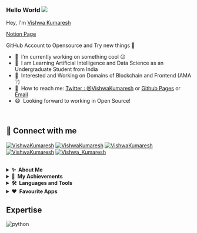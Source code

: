 ### Hello World <a href="https://www.vishwakumaresh.com/"><img src="https://media.giphy.com/media/hvRJCLFzcasrR4ia7z/giphy.gif" width="25px"></a>
Hey, I'm [Vishwa Kumaresh](https://bio.link/vishwakumaresh)

[Notion Page](https://jindaver.notion.site/Web-Technologies-95899d98423c4bf38dfeb2b489b91154?pvs=4)

GitHub Account to Opensource and Try new things :rofl:
- 🔭 &nbsp;I’m currently working on something cool :wink:
- 🌱 &nbsp;I am Learning Artificial Intelligence and Data Science as an Undergraduate Student from India
- 💬 &nbsp;Interested and Working on Domains of Blockchain and Frontend (AMA :grey_question:)
- 👯 &nbsp;How to reach me: [Twitter : @VishwaKumaresh](https://twitter.com/VishwaKumaresh) or <a rel="me" href="https://Vishwa-docs.github.io">Github Pages</a> or <a rel="me" href="mailto:vishwakumaresh@gmail.com">Email</a>
- 😄 &nbsp;Looking forward to working in Open Source!
<br>

## 🔗 Connect with me
<p align = "left">
  
<a href="https://www.linkedin.com/in/vishwak2003/" target="blank"><img align = "center" src="https://img.shields.io/badge/linkedin-%230077B5.svg?&style=for-the-badge&logo=linkedin&logoColor=white" alt="VishwaKumaresh"/></a>
<a href="https://www.linkedin.com/in/vishwak2003/" target="blank"><img align = "center" src="https://img.shields.io/badge/Medium-12100E?style=for-the-badge&logo=medium&logoColor=white" alt="VishwaKumaresh"/></a>
<a href="https://www.linkedin.com/in/vishwak2003/" target="blank"><img align = "center" src="https://img.shields.io/badge/Stack_Overflow-FE7A16?style=for-the-badge&logo=stack-overflow&logoColor=white" alt="VishwaKumaresh"/></a>
<a href="https://twitter.com/VishwaKumaresh" target="blank"><img align = "center" src="https://img.shields.io/badge/Twitter-1DA1F2?style=for-the-badge&logo=twitter&logoColor=white" alt="VishwaKumaresh"/></a>
<a href="https://www.instagram.com/vishwa_kumaresh/" target="blank"><img align = "center" src="https://img.shields.io/badge/Instagram-E4405F?style=for-the-badge&logo=instagram&logoColor=white" alt="Vishwa_Kumaresh"/></a>
</p>
<br>
  
<details>
  <summary><b>✨&nbsp;&nbsp;About&nbsp;Me</b></summary>
  <br/>
  
### My Story
I am a developer, new to open source and willing to learn
<!-- Add Links to your project and its description -->
```
  ____                  ____                      
 / __ \___  ___ ___    / __/__  __ _____________  
/ /_/ / _ \/ -_) _ \  _\ \/ _ \/ // / __/ __/ -_) 
\____/ .__/\__/_//_/ /___/\___/\_,_/_/  \__/\__/  
   _/_/                  __  __   _               
  / __/  _____ ______ __/ /_/ /  (_)__  ___ _     
 / _/| |/ / -_) __/ // / __/ _ \/ / _ \/ _ `/ _ _ 
/___/|___/\__/_/  \_, /\__/_//_/_/_//_/\_, (_|_|_)
                 /___/                /___/       
```
</details>


  <details>
  <summary><b>🏅&nbsp;&nbsp;My&nbsp;Achievements</b></summary>

  *   <details>
      <summary><b>Kaggle</b></summary>
      <p align="left">
          [My Page](https://www.kaggle.com/jackbright)

      </p>

      </details>
  </details>
  
  

</details>


<details>
  <summary><b>🛠️&nbsp;&nbsp;Languages&nbsp;and&nbsp;Tools</b></summary>
  <br/>
  <p align="left">
    
<a href="https://angular.io" target="_blank"> <img src="https://angular.io/assets/images/logos/angular/angular.svg" alt="angular" width="40" height="40"/> </a>
<a href="https://www.cprogramming.com/" target="_blank"> <img src="https://raw.githubusercontent.com/devicons/devicon/master/icons/c/c-original.svg" alt="c" width="40" height="40"/> </a>
<a href="https://www.w3schools.com/cpp/" target="_blank"> <img src="https://raw.githubusercontent.com/devicons/devicon/master/icons/cplusplus/cplusplus-original.svg" alt="cplusplus" width="40" height="40"/> </a>
<a href="https://www.w3schools.com/css/" target="_blank"> <img src="https://raw.githubusercontent.com/devicons/devicon/master/icons/css3/css3-original-wordmark.svg" alt="css3" width="40" height="40"/> </a>
<a href="https://www.docker.com/" target="_blank"> <img src="https://raw.githubusercontent.com/devicons/devicon/master/icons/docker/docker-original-wordmark.svg" alt="docker" width="40" height="40"/> </a>
<a href="https://flask.palletsprojects.com/" target="_blank"> <img src="https://www.vectorlogo.zone/logos/pocoo_flask/pocoo_flask-icon.svg" alt="flask" width="40" height="40"/> </a>
<a href="https://git-scm.com/" target="_blank"> <img src="https://www.vectorlogo.zone/logos/git-scm/git-scm-icon.svg" alt="git" width="40" height="40"/> </a>
<a href="https://heroku.com" target="_blank"> <img src="https://www.vectorlogo.zone/logos/heroku/heroku-icon.svg" alt="heroku" width="40" height="40"/> </a>
<a href="https://www.w3.org/html/" target="_blank"> <img src="https://raw.githubusercontent.com/devicons/devicon/master/icons/html5/html5-original-wordmark.svg" alt="html5" width="40" height="40"/> </a>
<a href="https://www.jenkins.io" target="_blank"> <img src="https://www.vectorlogo.zone/logos/jenkins/jenkins-icon.svg" alt="jenkins" width="40" height="40"/> </a> 
<a href="https://www.linux.org/" target="_blank"> <img src="https://raw.githubusercontent.com/devicons/devicon/master/icons/linux/linux-original.svg" alt="linux" width="40" height="40"/> </a>
<a href="https://www.mongodb.com/" target="_blank"> <img src="https://raw.githubusercontent.com/devicons/devicon/master/icons/mongodb/mongodb-original-wordmark.svg" alt="mongodb" width="40" height="40"/>
<a href="https://www.mysql.com/" target="_blank"> <img src="https://raw.githubusercontent.com/devicons/devicon/master/icons/mysql/mysql-original-wordmark.svg" alt="mysql" width="40" height="40"/> </a>
<a href="https://postman.com" target="_blank"> <img src="https://www.vectorlogo.zone/logos/getpostman/getpostman-icon.svg" alt="postman" width="40" height="40"/> </a>
<a href="https://www.python.org" target="_blank"> <img src="https://raw.githubusercontent.com/devicons/devicon/master/icons/python/python-original.svg" alt="python" width="40" height="40"/> </a>
<a href="https://www.selenium.dev" target="_blank"> <img src="https://raw.githubusercontent.com/detain/svg-logos/780f25886640cef088af994181646db2f6b1a3f8/svg/selenium-logo.svg" alt="selenium" width="40" height="40"/> </a>
</details>
    
<details>
  <summary><b>❤️&nbsp;&nbsp;Favourite&nbsp;Apps</b></summary>
  <br/>
  <p align="left">

<a href="https://www.jetbrains.com/" target="_blank"> <img src="https://cdn.jsdelivr.net/gh/devicons/devicon/icons/jetbrains/jetbrains-original.svg" alt="jet-brains" width="80" height="80"/> </a>
<a href="https://www.gitkraken.com/" target="_blank"> <img src="https://img.icons8.com/windows/128/000000/gitkraken.png" alt="gitKraken" width="80" height="80"/> </a>
</details>

## Expertise
<img align="left" alt="python" src="https://img.shields.io/badge/Python-3776AB?style=for-the-badge&logo=python&logoColor=white" />
<br>
<br>


<!--
**Vishwa-docs/Vishwa-docs** is a ✨ _special_ ✨ repository because its `README.md` (this file) appears on your GitHub profile.

Here are some ideas to get you started:

- 🔭 I’m currently working on ...
- 🌱 I’m currently learning ...
- 👯 I’m looking to collaborate on ...
- 🤔 I’m looking for help with ...
- 💬 Ask me about ...
- 📫 How to reach me: ...
- 😄 Pronouns: ...
- ⚡ Fun fact: ...
-->
